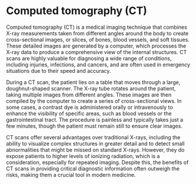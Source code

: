 [//]: # (source: gpt-40)

# Computed tomography (CT)

Computed tomography (CT) is a medical imaging technique that combines X-ray measurements taken from different angles around the body to create cross-sectional images, or slices, of bones, blood vessels, and soft tissues. These detailed images are generated by a computer, which processes the X-ray data to produce a comprehensive view of the internal structures. CT scans are highly valuable for diagnosing a wide range of conditions, including injuries, infections, and cancers, and are often used in emergency situations due to their speed and accuracy.

During a CT scan, the patient lies on a table that moves through a large, doughnut-shaped scanner. The X-ray tube rotates around the patient, taking multiple images from different angles. These images are then compiled by the computer to create a series of cross-sectional views. In some cases, a contrast dye is administered orally or intravenously to enhance the visibility of specific areas, such as blood vessels or the gastrointestinal tract. The procedure is painless and typically takes just a few minutes, though the patient must remain still to ensure clear images.

CT scans offer several advantages over traditional X-rays, including the ability to visualize complex structures in greater detail and to detect small abnormalities that might be missed on standard X-rays. However, they do expose patients to higher levels of ionizing radiation, which is a consideration, especially for repeated imaging. Despite this, the benefits of CT scans in providing critical diagnostic information often outweigh the risks, making them a crucial tool in modern medicine.

